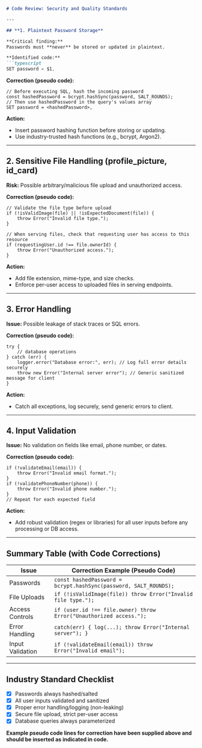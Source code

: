 ```markdown
# Code Review: Security and Quality Standards

---

## **1. Plaintext Password Storage**

**Critical finding:**  
Passwords must **never** be stored or updated in plaintext.

**Identified code:**
```typescript
SET password = $1,
```

**Correction (pseudo code):**
```pseudo
// Before executing SQL, hash the incoming password
const hashedPassword = bcrypt.hashSync(password, SALT_ROUNDS);
// Then use hashedPassword in the query's values array
SET password = <hashedPassword>,
```

**Action:**
- Insert password hashing function before storing or updating.
- Use industry-trusted hash functions (e.g., bcrypt, Argon2).


---

## **2. Sensitive File Handling (profile_picture, id_card)**

**Risk:** Possible arbitrary/malicious file upload and unauthorized access.

**Correction (pseudo code):**
```pseudo
// Validate the file type before upload
if (!isValidImage(file) || !isExpectedDocument(file)) {
    throw Error("Invalid file type.");
}

// When serving files, check that requesting user has access to this resource
if (requestingUser.id !== file.ownerId) {
    throw Error("Unauthorized access.");
}
```

**Action:**
- Add file extension, mime-type, and size checks.
- Enforce per-user access to uploaded files in serving endpoints.


---

## **3. Error Handling**

**Issue:** Possible leakage of stack traces or SQL errors.

**Correction (pseudo code):**
```pseudo
try {
    // database operations
} catch (err) {
    logger.error("Database error:", err); // Log full error details securely
    throw new Error("Internal server error"); // Generic sanitized message for client
}
```

**Action:**
- Catch all exceptions, log securely, send generic errors to client.


---

## **4. Input Validation**

**Issue:** No validation on fields like email, phone number, or dates.

**Correction (pseudo code):**
```pseudo
if (!validateEmail(email)) {
    throw Error("Invalid email format.");
}
if (!validatePhoneNumber(phone)) {
    throw Error("Invalid phone number.");
}
// Repeat for each expected field
```

**Action:**
- Add robust validation (regex or libraries) for all user inputs before any processing or DB access.


---

## **Summary Table (with Code Corrections)**

| Issue             | Correction Example (Pseudo Code)                                   |
|-------------------|-------------------------------------------------------------------|
| Passwords         | `const hashedPassword = bcrypt.hashSync(password, SALT_ROUNDS);`  |
| File Uploads      | `if (!isValidImage(file)) throw Error("Invalid file type.");`     |
| Access Controls   | `if (user.id !== file.owner) throw Error("Unauthorized access.");`|
| Error Handling    | `catch(err) { log(...); throw Error("Internal server"); }`        |
| Input Validation  | `if (!validateEmail(email)) throw Error("Invalid email");`        |

---

## **Industry Standard Checklist**

- [x] Passwords always hashed/salted
- [x] All user inputs validated and sanitized
- [x] Proper error handling/logging (non-leaking)
- [x] Secure file upload, strict per-user access
- [x] Database queries always parameterized

**Example pseudo code lines for correction have been supplied above and should be inserted as indicated in code.**
```